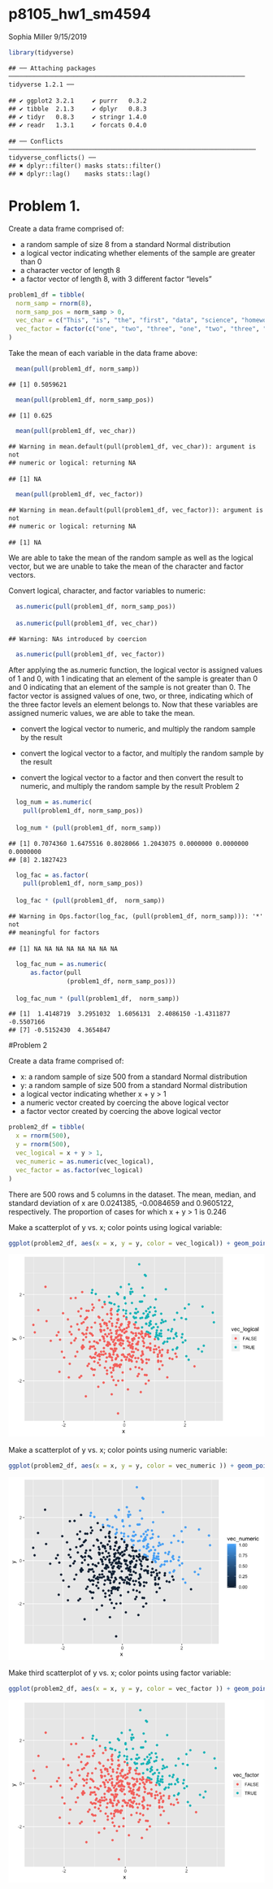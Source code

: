 p8105\_hw1\_sm4594
================
Sophia Miller
9/15/2019

``` r
library(tidyverse)
```

    ## ── Attaching packages ───────────────────────────────────────────────────────────────── tidyverse 1.2.1 ──

    ## ✔ ggplot2 3.2.1     ✔ purrr   0.3.2
    ## ✔ tibble  2.1.3     ✔ dplyr   0.8.3
    ## ✔ tidyr   0.8.3     ✔ stringr 1.4.0
    ## ✔ readr   1.3.1     ✔ forcats 0.4.0

    ## ── Conflicts ──────────────────────────────────────────────────────────────────── tidyverse_conflicts() ──
    ## ✖ dplyr::filter() masks stats::filter()
    ## ✖ dplyr::lag()    masks stats::lag()

# Problem 1.

Create a data frame comprised of:

  - a random sample of size 8 from a standard Normal distribution
  - a logical vector indicating whether elements of the sample are
    greater than 0
  - a character vector of length 8
  - a factor vector of length 8, with 3 different factor “levels”

<!-- end list -->

``` r
problem1_df = tibble(
  norm_samp = rnorm(8),
  norm_samp_pos = norm_samp > 0,
  vec_char = c("This", "is", "the", "first", "data", "science", "homework", "assignment"),
  vec_factor = factor(c("one", "two", "three", "one", "two", "three", "one", "two"))
)
```

Take the mean of each variable in the data frame
    above:

``` r
  mean(pull(problem1_df, norm_samp))
```

    ## [1] 0.5059621

``` r
  mean(pull(problem1_df, norm_samp_pos))
```

    ## [1] 0.625

``` r
  mean(pull(problem1_df, vec_char))
```

    ## Warning in mean.default(pull(problem1_df, vec_char)): argument is not
    ## numeric or logical: returning NA

    ## [1] NA

``` r
  mean(pull(problem1_df, vec_factor))
```

    ## Warning in mean.default(pull(problem1_df, vec_factor)): argument is not
    ## numeric or logical: returning NA

    ## [1] NA

We are able to take the mean of the random sample as well as the logical
vector, but we are unable to take the mean of the character and factor
vectors.

Convert logical, character, and factor variables to numeric:

``` r
  as.numeric(pull(problem1_df, norm_samp_pos)) 

  as.numeric(pull(problem1_df, vec_char))
```

    ## Warning: NAs introduced by coercion

``` r
  as.numeric(pull(problem1_df, vec_factor))
```

After applying the as.numeric function, the logical vector is assigned
values of 1 and 0, with 1 indicating that an element of the sample is
greater than 0 and 0 indicating that an element of the sample is not
greater than 0. The factor vector is assigned values of one, two, or
three, indicating which of the three factor levels an element belongs
to. Now that these variables are assigned numeric values, we are able to
take the mean.

  - convert the logical vector to numeric, and multiply the random
    sample by the result

  - convert the logical vector to a factor, and multiply the random
    sample by the result

  - convert the logical vector to a factor and then convert the result
    to numeric, and multiply the random sample by the result Problem 2

<!-- end list -->

``` r
  log_num = as.numeric(
    pull(problem1_df, norm_samp_pos))

  log_num * (pull(problem1_df, norm_samp))
```

    ## [1] 0.7074360 1.6475516 0.8028066 1.2043075 0.0000000 0.0000000 0.0000000
    ## [8] 2.1827423

``` r
  log_fac = as.factor(
    pull(problem1_df, norm_samp_pos))
  
  log_fac * (pull(problem1_df,  norm_samp))
```

    ## Warning in Ops.factor(log_fac, (pull(problem1_df, norm_samp))): '*' not
    ## meaningful for factors

    ## [1] NA NA NA NA NA NA NA NA

``` r
  log_fac_num = as.numeric(
      as.factor(pull
                (problem1_df, norm_samp_pos)))
  
  log_fac_num * (pull(problem1_df,  norm_samp))
```

    ## [1]  1.4148719  3.2951032  1.6056131  2.4086150 -1.4311877 -0.5507166
    ## [7] -0.5152430  4.3654847

\#Problem 2

Create a data frame comprised of:

  - x: a random sample of size 500 from a standard Normal distribution
  - y: a random sample of size 500 from a standard Normal distribution
  - a logical vector indicating whether x + y \> 1
  - a numeric vector created by coercing the above logical vector
  - a factor vector created by coercing the above logical vector

<!-- end list -->

``` r
problem2_df = tibble(
  x = rnorm(500),
  y = rnorm(500),
  vec_logical = x + y > 1,
  vec_numeric = as.numeric(vec_logical),
  vec_factor = as.factor(vec_logical)
)
```

There are 500 rows and 5 columns in the dataset. The mean, median, and
standard deviation of x are 0.0241385, -0.0084659 and 0.9605122,
respectively. The proportion of cases for which x + y \> 1 is 0.246

Make a scatterplot of y vs. x; color points using logical
variable:

``` r
ggplot(problem2_df, aes(x = x, y = y, color = vec_logical)) + geom_point()
```

![](p8105_hw1_sm4594_files/figure-gfm/unnamed-chunk-1-1.png)<!-- -->

Make a scatterplot of y vs. x; color points using numeric
variable:

``` r
ggplot(problem2_df, aes(x = x, y = y, color = vec_numeric )) + geom_point()
```

![](p8105_hw1_sm4594_files/figure-gfm/unnamed-chunk-2-1.png)<!-- -->

Make third scatterplot of y vs. x; color points using factor
variable:

``` r
ggplot(problem2_df, aes(x = x, y = y, color = vec_factor )) + geom_point()
```

![](p8105_hw1_sm4594_files/figure-gfm/unnamed-chunk-3-1.png)<!-- -->
